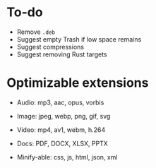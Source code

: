 # To-do
- Remove `.deb`
- Suggest empty Trash if low space remains
- Suggest compressions
- Suggest removing Rust targets

# Optimizable extensions
- Audio: mp3, aac, opus, vorbis
- Image: jpeg, webp, png, gif, svg
- Video: mp4, av1, webm, h.264
- Docs: PDF, DOCX, XLSX, PPTX

- Minify-able: css, js, html, json, xml

